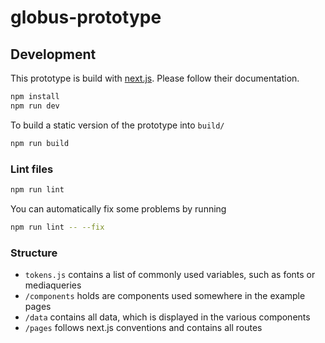 # globus-prototype

## Development

This prototype is build with [next.js](https://github.com/zeit/next.js#how-to-use). Please follow their documentation.

```bash
npm install
npm run dev
```

To build a static version of the prototype into `build/`

```bash
npm run build
```

### Lint files

```bash
npm run lint
```

You can automatically fix some problems by running

```bash
npm run lint -- --fix
```

### Structure

- `tokens.js` contains a list of commonly used variables, such as fonts or mediaqueries
- `/components` holds are components used somewhere in the example pages
- `/data` contains all data, which is displayed in the various components
- `/pages` follows next.js conventions and contains all routes
